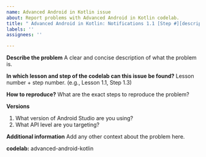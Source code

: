 ```yaml
---
name: Advanced Android in Kotlin issue
about: Report problems with Advanced Android in Kotlin codelab.
title: " Advanced Android in Kotlin: Notifications 1.1 [Step #][description]"
labels: ''
assignees: ''

---
```


**Describe the problem**
A clear and concise description of what the problem is.

**In which lesson and step of the codelab can this issue be found?**
Lesson number + step number. (e.g., Lesson 1.1, Step 1.3)

**How to reproduce?**
What are the exact steps to reproduce the problem?

**Versions**
1. What version of Android Studio are you using?
2. What API level are you targeting?

**Additional information**
Add any other context about the problem here.

**codelab:** advanced-android-kotlin
